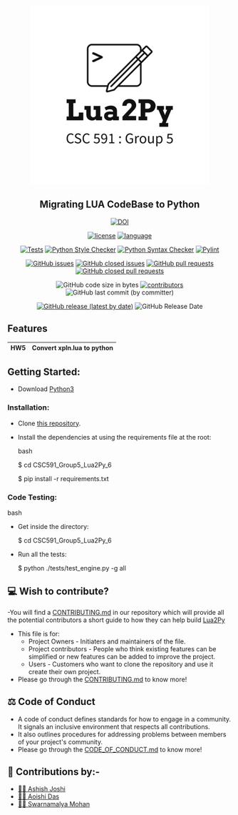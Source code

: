 <p align="center">
  <img width="400" height="400" src="https://github.com/Aoishi28/CSC591_Group5_Lua2Py/blob/main/etc/img/logo.png">
</p>

<div align="center"> 
  
## Migrating LUA CodeBase to Python

[![DOI](https://zenodo.org/badge/602795648.svg)](https://zenodo.org/badge/latestdoi/602795648)


[![license](https://img.shields.io/github/license/Aoishi28/CSC591_Group5_Lua2Py_6?style=plastic)](https://github.com/Aoishi28/CSC591_Group5_Lua2Py_6/blob/main/LICENSE.md)
[![language](https://img.shields.io/github/languages/top/Aoishi28/CSC591_Group5_Lua2Py_6)](https://github.com/Aoishi28/CSC591_Group5_Lua2Py_6/search?l=python)<br/>
 
[![Tests](https://github.com/Aoishi28/CSC591_Group5_Lua2Py_6/actions/workflows/test.yaml/badge.svg)](https://github.com/Aoishi28/CSC591_Group5_Lua2Py_6/actions/workflows/test.yaml)
[![Python Style Checker](https://github.com/Aoishi28/CSC591_Group5_Lua2Py_6/actions/workflows/python_style_checker.yml/badge.svg)](https://github.com/Aoishi28/CSC591_Group5_Lua2Py_6/actions/workflows/python_style_checker.yml)
[![Python Syntax Checker](https://github.com/Aoishi28/CSC591_Group5_Lua2Py_6/actions/workflows/python_syntax_checker.yml/badge.svg)](https://github.comAoishi28/CSC591_Group5_Lua2Py_6/actions/workflows/python_syntax_checker.yml)
[![Pylint](https://github.com/Aoishi28/CSC591_Group5_Lua2Py_6/actions/workflows/pylint.yaml/badge.svg)](https://github.com/Aoishi28/CSC591_Group5_Lua2Py_6/actions/workflows/pylint.yaml)

[![GitHub issues](https://img.shields.io/github/issues-raw/Aoishi28/CSC591_Group5_Lua2Py_6?style=plastic)](https://github.com/Aoishi28/CSC591_Group5_Lua2Py_6/issues)
[![GitHub closed issues](https://img.shields.io/github/issues-closed-raw/Aoishi28/CSC591_Group5_Lua2Py_6?style=plastic)](https://github.com/Aoishi28/CSC591_Group5_Lua2Py_6/issues?q=is%3Aissue+is%3Aclosed)
[![GitHub pull requests](https://img.shields.io/github/issues-pr-raw/Aoishi28/CSC591_Group5_Lua2Py_6?style=plastic)](https://github.com/Aoishi28/CSC591_Group5_Lua2Py_6/pulls)
[![GitHub closed pull requests](https://img.shields.io/github/issues-pr-closed-raw/Aoishi28/CSC591_Group5_Lua2Py_6?style=plastic)](https://github.com/swarnamalyamohan/Aoishi28/CSC591_Group5_Lua2Py_6/pulls?q=is%3Apr+is%3Aclosed)<br/>

![GitHub code size in bytes](https://img.shields.io/github/languages/code-size/Aoishi28/CSC591_Group5_Lua2Py_6?style=plastic)
[![contributors](https://img.shields.io/github/contributors/Aoishi28/CSC591_Group5_Lua2Py_6)](https://github.com/Aoishi28/CSC591_Group5_Lua2Py_6/graphs/contributors?style=plastic)
![GitHub last commit (by committer)](https://img.shields.io/github/last-commit/Aoishi28/CSC591_Group5_Lua2Py_6?style=plastic)<br/>

[![GitHub release (latest by date)](https://img.shields.io/github/v/release/Aoishi28/CSC591_Group5_Lua2Py_6)](https://github.com/Aoishi28/CSC591_Group5_Lua2Py_6/releases/tag/v1.0.1)
![GitHub Release Date](https://img.shields.io/github/release-date/Aoishi28/CSC591_Group5_Lua2Py_6?style=plastic)<br/>
</div>

##  Features
| HW5 | Convert xpln.lua to python |
|-----|:--------------------------:|

## Getting Started:

- Download [Python3](https://www.python.org/downloads/) 

### Installation:
    
   

  - Clone [this repository](https://github.com/Aoishi28/CSC591_Group5_Lua2Py_6).

  - Install the dependencies at using the requirements file at the root:
    
    bash
    
    $ cd CSC591_Group5_Lua2Py_6
    
    $ pip install -r requirements.txt
    

### Code Testing:
  bash     
  - Get inside the directory:
        
    $ cd CSC591_Group5_Lua2Py_6
   
  - Run all the tests:
  
    $ python ./tests/test_engine.py -g all
    


## 💻 Wish to contribute?
-You will find a [CONTRIBUTING.md](https://github.com/Aoishi28/CSC591_Group5_Lua2Py_6/blob/main/CONTRIBUTING.md) in our repository which will provide all the potential contributors a short guide to how they can help build [Lua2Py](https://github.com/Aoishi28/CSC591_Group5_Lua2Py_4)
- This file is for:
  - Project Owners - Initiaters and maintainers of the file.
  - Project contributors - People who think existing features can be simplified or new features can be added to improve the project.
  - Users - Customers who want to clone the repository and use it create their own project.
- Please go through the [CONTRIBUTING.md](https://github.com/Aoishi28/CSC591_Group5_Lua2Py_6/blob/main/CONTRIBUTING.md) to know more!

## ⚖️ Code of Conduct
- A code of conduct defines standards for how to engage in a community. It signals an inclusive environment that respects all contributions. 
- It also outlines procedures for addressing problems between members of your project's community.
- Please go through the [CODE_OF_CONDUCT.md](https://github.com/Aoishi28/CSC591_Group5_Lua2Py_6/blob/main/CODE_OF_CONDUCT.md) to know more!




## 🤝 Contributions by:-
- [👨‍💻 Ashish Joshi](https://github.com/ashishjoshi2605)
- [👩‍💻 Aoishi Das](https://github.com/Aoishi28)
- [👩‍💻 Swarnamalya Mohan](https://github.com/swarnamalyamohan)
